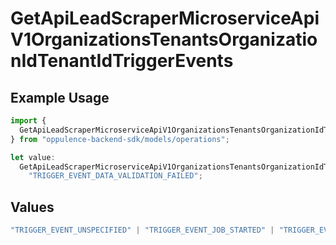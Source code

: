 # GetApiLeadScraperMicroserviceApiV1OrganizationsTenantsOrganizationIdTenantIdTriggerEvents

## Example Usage

```typescript
import {
  GetApiLeadScraperMicroserviceApiV1OrganizationsTenantsOrganizationIdTenantIdTriggerEvents,
} from "oppulence-backend-sdk/models/operations";

let value:
  GetApiLeadScraperMicroserviceApiV1OrganizationsTenantsOrganizationIdTenantIdTriggerEvents =
    "TRIGGER_EVENT_DATA_VALIDATION_FAILED";
```

## Values

```typescript
"TRIGGER_EVENT_UNSPECIFIED" | "TRIGGER_EVENT_JOB_STARTED" | "TRIGGER_EVENT_JOB_COMPLETED" | "TRIGGER_EVENT_JOB_FAILED" | "TRIGGER_EVENT_LEAD_FOUND" | "TRIGGER_EVENT_QUOTA_EXCEEDED" | "TRIGGER_EVENT_ERROR_THRESHOLD_REACHED" | "TRIGGER_EVENT_RATE_LIMIT_REACHED" | "TRIGGER_EVENT_DATA_VALIDATION_FAILED" | "TRIGGER_EVENT_NEW_PROXY_NEEDED" | "TRIGGER_EVENT_SCHEDULED_MAINTENANCE"
```